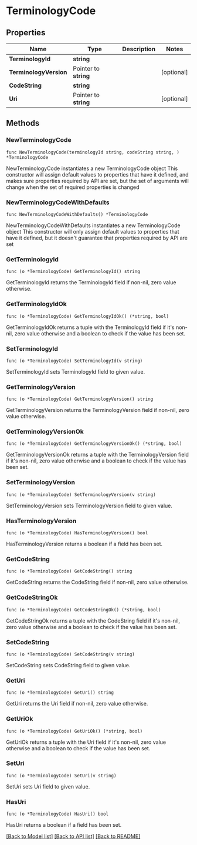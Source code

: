 # TerminologyCode

## Properties

Name | Type | Description | Notes
------------ | ------------- | ------------- | -------------
**TerminologyId** | **string** |  | 
**TerminologyVersion** | Pointer to **string** |  | [optional] 
**CodeString** | **string** |  | 
**Uri** | Pointer to **string** |  | [optional] 

## Methods

### NewTerminologyCode

`func NewTerminologyCode(terminologyId string, codeString string, ) *TerminologyCode`

NewTerminologyCode instantiates a new TerminologyCode object
This constructor will assign default values to properties that have it defined,
and makes sure properties required by API are set, but the set of arguments
will change when the set of required properties is changed

### NewTerminologyCodeWithDefaults

`func NewTerminologyCodeWithDefaults() *TerminologyCode`

NewTerminologyCodeWithDefaults instantiates a new TerminologyCode object
This constructor will only assign default values to properties that have it defined,
but it doesn't guarantee that properties required by API are set

### GetTerminologyId

`func (o *TerminologyCode) GetTerminologyId() string`

GetTerminologyId returns the TerminologyId field if non-nil, zero value otherwise.

### GetTerminologyIdOk

`func (o *TerminologyCode) GetTerminologyIdOk() (*string, bool)`

GetTerminologyIdOk returns a tuple with the TerminologyId field if it's non-nil, zero value otherwise
and a boolean to check if the value has been set.

### SetTerminologyId

`func (o *TerminologyCode) SetTerminologyId(v string)`

SetTerminologyId sets TerminologyId field to given value.


### GetTerminologyVersion

`func (o *TerminologyCode) GetTerminologyVersion() string`

GetTerminologyVersion returns the TerminologyVersion field if non-nil, zero value otherwise.

### GetTerminologyVersionOk

`func (o *TerminologyCode) GetTerminologyVersionOk() (*string, bool)`

GetTerminologyVersionOk returns a tuple with the TerminologyVersion field if it's non-nil, zero value otherwise
and a boolean to check if the value has been set.

### SetTerminologyVersion

`func (o *TerminologyCode) SetTerminologyVersion(v string)`

SetTerminologyVersion sets TerminologyVersion field to given value.

### HasTerminologyVersion

`func (o *TerminologyCode) HasTerminologyVersion() bool`

HasTerminologyVersion returns a boolean if a field has been set.

### GetCodeString

`func (o *TerminologyCode) GetCodeString() string`

GetCodeString returns the CodeString field if non-nil, zero value otherwise.

### GetCodeStringOk

`func (o *TerminologyCode) GetCodeStringOk() (*string, bool)`

GetCodeStringOk returns a tuple with the CodeString field if it's non-nil, zero value otherwise
and a boolean to check if the value has been set.

### SetCodeString

`func (o *TerminologyCode) SetCodeString(v string)`

SetCodeString sets CodeString field to given value.


### GetUri

`func (o *TerminologyCode) GetUri() string`

GetUri returns the Uri field if non-nil, zero value otherwise.

### GetUriOk

`func (o *TerminologyCode) GetUriOk() (*string, bool)`

GetUriOk returns a tuple with the Uri field if it's non-nil, zero value otherwise
and a boolean to check if the value has been set.

### SetUri

`func (o *TerminologyCode) SetUri(v string)`

SetUri sets Uri field to given value.

### HasUri

`func (o *TerminologyCode) HasUri() bool`

HasUri returns a boolean if a field has been set.


[[Back to Model list]](../README.md#documentation-for-models) [[Back to API list]](../README.md#documentation-for-api-endpoints) [[Back to README]](../README.md)


